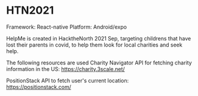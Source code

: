 # HTN2021

Framework: React-native
Platform: Android/expo

HelpMe is created in HacktheNorth 2021 Sep, targeting childrens that have lost their parents in covid, to help them look for local charities and seek help.

The following resources are used
Charity Navigator API for fetching charity information in the US:
https://charity.3scale.net/

PositionStack API to fetch user's current location:
https://positionstack.com/
